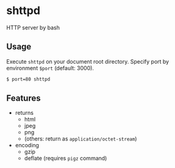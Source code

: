 # shttpd
HTTP server by bash

## Usage
Execute `shttpd` on your document root directory.
Specify port by environment `$port` (default: 3000).
```sh
$ port=80 shttpd
```

## Features
- returns
  - html
  - jpeg
  - png
  - (others: return as `application/octet-stream`)
- encoding
  - gzip
  - deflate (requires `pigz` command)
